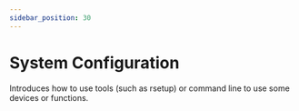 ```yaml
---
sidebar_position: 30
---
```


# System Configuration

Introduces how to use tools (such as rsetup) or command line to use some devices or functions.

<DocCardList />
